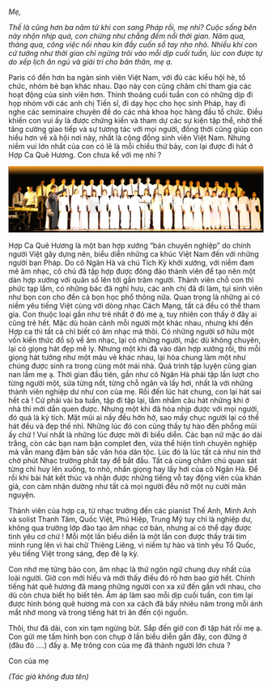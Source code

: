 <!--
title: Thư cho Mẹ
author: Nguyễn Tích Kỳ
status: completed
-->

*Mẹ,*

*Thế là cũng hơn ba năm từ khi con sang Pháp rồi, mẹ nhỉ? Cuộc sống bên này nhộn nhịp quá, con chừng như chẳng đếm nổi thời gian. Năm qua, tháng qua, công việc nối nhau kín đầy cuốn sổ tay nho nhỏ. Nhiều khi con cứ tưởng như thời gian chỉ ngừng trôi vào mỗi dịp cuối tuần, lúc con được tự do xếp lịch ăn ngủ và giải trí cho bản thân, mẹ ạ.* 

Paris có đến hơn ba ngàn sinh viên Việt Nam, với đủ các kiểu hội hè, tổ chức, nhóm bè bạn khác nhau. Dạo này con cũng chăm chỉ tham gia các hoạt động của sinh viên hơn. Thỉnh thoảng cuối tuần con có những dịp đi họp nhóm với các anh chị Tiến sĩ, đi dạy học cho học sinh Pháp, hay đi nghe các seminaire chuyên đề do các nhà khoa học hàng đầu tổ chức. Điều khiến con vui ấy là được chứng kiến và tham dự các sự kiện tập thể, nhờ thế tăng cường giao tiếp và sự tương tác với mọi người, đồng thời cũng giúp con hiểu hơn về xã hội nơi này, nhất là cộng đồng sinh viên Việt Nam. 
Nhưng niềm vui lớn nhất của con có lẽ là mỗi chiều thứ bảy, con lại được đi hát ở Hợp Ca Quê Hương. Con chưa kể với mẹ nhỉ ?

![](2.jpg)   

 Hợp Ca Quê Hương là một ban hợp xướng “bán chuyên nghiệp” do chính người Việt gây dựng nên, biểu diễn những ca khúc Việt Nam đến với những người bạn Pháp. Do cô Ngân Hà và chú Tích Kỳ khởi xướng, với niềm đam mê âm nhạc, cô chú đã tập hợp được đông đảo thành viên để tạo nên một dàn hợp xướng với quân số lên tới gần trăm người. Thành viên chỗ con thì phức tạp lắm, có những bác đã nghỉ hưu, các anh chị đã đi làm, tụi sinh viên như bọn con cho đến cả bọn học phổ thông nữa. Quan trọng là những ai có niềm yêu tiếng Việt cùng với dòng nhạc Cách Mạng, tất cả đều có thể tham gia. Con thuộc loại gần như trẻ nhất ở đó mẹ ạ, tuy nhiên con thấy ở đây ai cũng trẻ hết. Mặc dù hoàn cảnh mỗi người một khác nhau, nhưng khi đến Hợp ca thì tất cả chỉ biết có âm nhạc mà thôi. Có những người sở hữu một vốn kiến thức đồ sộ về âm nhạc, lại có những người, mặc dù không chuyên, lại có giọng hát đẹp mê ly. Nhưng một khi đã vào dàn hợp xướng rồi, thì mỗi giọng hát tưởng như một màu vẻ khác nhau, lại hòa chung làm một như chúng được sinh ra trong cùng môt mái nhà. Quá trình tập luyện cũng gian nan lắm mẹ ạ. Thời gian đầu tiên, gần như cô Ngân Hà phải tập lần lượt cho từng người một, sửa từng nốt, từng chỗ ngân và lấy hơi, nhất là với những thành viên nghiệp dư như con của mẹ. Rồi đến lúc hát chung, con lại hát sai hết cả ! Cứ phải vài ba tuần, tập đi tập lại, lẩm nhẩm câu hát những khi ở nhà thì mới dần quen được. Nhưng một khi đã hòa nhịp được với mọi người, đó quả là kỳ tích. Mặt mũi ai nấy đều hớn hở, sao mấy chục người lại có thể hát đều và đẹp thế nhỉ. Những lúc đó con cũng thấy tự hào đến phổng mũi ấy chứ ! Vui nhất là những lúc được mời đi biểu diễn. Các bạn nữ mặc áo dài trắng, còn các bạn nam bận complet đen, vừa thể hiện tính chuyên nghiệp mà vẫn mang đậm bản sắc văn hóa dân tộc. Lúc đó là lúc tất cả như nín thở chờ phút Nhạc trưởng phất tay để bắt đầu. Tất cả cùng chăm chú quan sát từng chỉ huy lên xuống, to nhỏ, nhấn giọng hay lấy hơi của cô Ngân Hà. Để rồi khi bài hát kết thúc và nhận được những tiếng vỗ tay động viên của khán giả, con cảm nhận dường như tất cả mọi người đều nở một nụ cười mãn nguyện.

Thành viên của hợp ca, từ nhạc trưởng đến các pianist Thế Anh, Minh Anh và solist Thanh Tâm, Quốc Việt, Phú Hiệp, Trung Mỹ tuy chỉ là nghiệp dư, không qua trường lớp đào tạo âm nhạc cơ bản, nhưng ai có thể dạy được tình yêu cơ chứ ! Mỗi một lần biểu diễn là một lần con được thấy trái tim mình rung lên vì hai chữ Thiêng Liêng, vì niềm tự hào và tình yêu Tổ Quốc, yêu tiếng Việt trong sáng, đẹp đẽ lạ kỳ.

Con nhớ mẹ từng bảo con, âm nhạc là thứ ngôn ngữ chung duy nhất của loài người. Giờ con mới hiểu và mới thấy điều đó rõ hơn bao giờ hết. Chính tiếng hát quê hương đã mang những người con xa xứ đến gần với nhau, cho dù còn chưa biết họ biết tên. Ấm áp làm sao mỗi dịp cuối tuần, con tìm lại được hình bóng quê hương mà con xa cách đã bấy nhiêu năm trong mỗi ánh mắt nhớ mong và trong tiếng hát tri ân đến cội nguồn.

Thôi, thư đã dài, con xin tạm ngừng bút. Sắp đến giờ con đi tập hát rồi mẹ ạ. Con gửi mẹ tấm hình bọn con chụp ở lần biểu diễn gần đây, con đứng ở (đâu đó ….) đấy ạ. Mẹ trông con của mẹ đã thành người lớn chưa ?

Con của mẹ

*(Tác giả không đưa tên)*